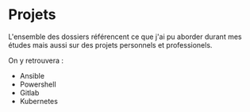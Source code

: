 # Projets
L'ensemble des dossiers référencent ce que j'ai pu aborder durant mes études mais aussi sur des projets personnels et professionels.

On y retrouvera : 

- Ansible
- Powershell
- Gitlab
- Kubernetes
